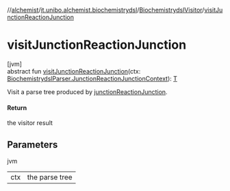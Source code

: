 //[alchemist](../../../index.md)/[it.unibo.alchemist.biochemistrydsl](../index.md)/[BiochemistrydslVisitor](index.md)/[visitJunctionReactionJunction](visit-junction-reaction-junction.md)

# visitJunctionReactionJunction

[jvm]\
abstract fun [visitJunctionReactionJunction](visit-junction-reaction-junction.md)(ctx: [BiochemistrydslParser.JunctionReactionJunctionContext](../-biochemistrydsl-parser/-junction-reaction-junction-context/index.md)): [T](../../it.unibo.alchemist.model.implementations.environments/-limited-continuos2-d/index.md)

Visit a parse tree produced by [junctionReactionJunction](../-biochemistrydsl-parser/junction-reaction-junction.md).

#### Return

the visitor result

## Parameters

jvm

| | |
|---|---|
| ctx | the parse tree |
